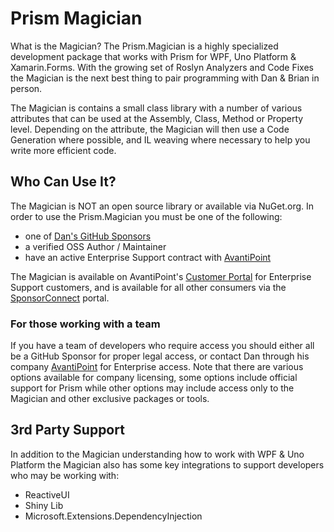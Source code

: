 # Prism Magician

What is the Magician? The Prism.Magician is a highly specialized development package that works with Prism for WPF, Uno Platform & Xamarin.Forms. With the growing set of Roslyn Analyzers and Code Fixes the Magician is the next best thing to pair programming with Dan & Brian in person.

The Magician is contains a small class library with a number of various attributes that can be used at the Assembly, Class, Method or Property level. Depending on the attribute, the Magician will then use a Code Generation where possible, and IL weaving where necessary to help you write more efficient code.

## Who Can Use It?

The Magician is NOT an open source library or available via NuGet.org. In order to use the Prism.Magician you must be one of the following:

- one of [Dan's GitHub Sponsors](https://xam.dev/sponsordan)
- a verified OSS Author / Maintainer
- have an active Enterprise Support contract with [AvantiPoint](https://avantipoint.com/contact)

The Magician is available on AvantiPoint's [Customer Portal](https://portal.avantipoint.com) for Enterprise Support customers, and is available for all other consumers via the [SponsorConnect](https://sponsorconnect.dev) portal.

### For those working with a team

If you have a team of developers who require access you should either all be a GitHub Sponsor for proper legal access, or contact Dan through his company [AvantiPoint](https://avantipoint.com) for Enterprise access. Note that there are various options available for company licensing, some options include official support for Prism while other options may include access only to the Magician and other exclusive packages or tools.

## 3rd Party Support

In addition to the Magician understanding how to work with WPF & Uno Platform the Magician also has some key integrations to support developers who may be working with:

- ReactiveUI
- Shiny Lib
- Microsoft.Extensions.DependencyInjection
